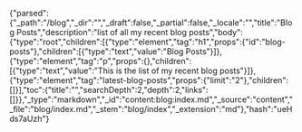 {"parsed":{"_path":"/blog","_dir":"","_draft":false,"_partial":false,"_locale":"","title":"Blog Posts","description":"list of all my recent blog posts","body":{"type":"root","children":[{"type":"element","tag":"h1","props":{"id":"blog-posts"},"children":[{"type":"text","value":"Blog Posts"}]},{"type":"element","tag":"p","props":{},"children":[{"type":"text","value":"This is the list of my recent blog posts"}]},{"type":"element","tag":"latest-blog-posts","props":{"limit":"2"},"children":[]}],"toc":{"title":"","searchDepth":2,"depth":2,"links":[]}},"_type":"markdown","_id":"content:blog:index.md","_source":"content","_file":"blog/index.md","_stem":"blog/index","_extension":"md"},"hash":"ueHds7aUzh"}